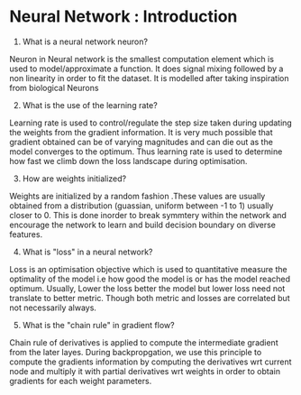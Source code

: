 # Neural Network : Introduction

1. What is a neural network neuron?

Neuron in Neural network is the smallest computation element which is used to model/approximate a function. It does signal mixing followed by a non linearity in order to fit the dataset. It is modelled after taking inspiration from biological Neurons


2. What is the use of the learning rate?

Learning rate is used to control/regulate the step size taken during updating the weights from the gradient information. It is very much possible that gradient obtained can be of varying magnitudes and can die out as the model converges to the optimum. Thus learning rate is used to determine how fast we climb down the loss landscape during optimisation. 


3. How are weights initialized?

Weights are initialized by a random fashion .These values are usually obtained from a distribution (guassian, uniform between -1 to 1) usually closer to 0. This is done inorder to break symmtery within the network and encourage the network to learn and build decision boundary on diverse features.


4. What is "loss" in a neural network?

Loss is an optimisation objective  which is used to quantitative measure the optimality of the model i.e how good the model is or has the model reached optimum. Usually, Lower the loss better the model but lower loss need not translate to better metric. Though both metric and losses are correlated but not necessarily always.


5. What is the "chain rule" in gradient flow?

Chain rule of derivatives is applied to compute the intermediate gradient from the later layes. During backpropgation, we use this principle to compute the gradients  information by computing the derivatives wrt current node and multiply it with partial derivatives wrt weights in order to obtain gradients for each weight parameters.
